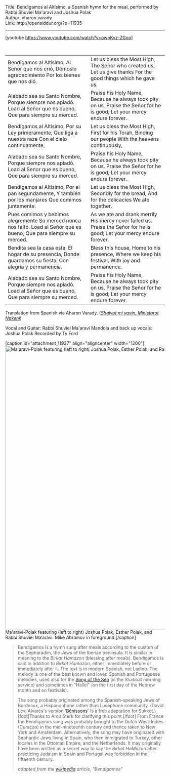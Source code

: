 <html>
<head></head>
<body>
Title: Bendigamos al Altísimo, a Spanish hymn for the meal, performed by Rabbi Shuviel Ma'aravi and Joshua Polak<br />
Author: aharon.varady<br />
Link: http://opensiddur.org/?p=11935
<p />
<hr />

[youtube https://www.youtube.com/watch?v=owpKvz-ZGoo]

&nbsp;
<div class="english">
<center>
<table style="margin-left: auto;margin-right: auto;">
<tbody>
<tr>
<td>Bendigamos al Altísimo,
Al Señor que nos crió,
Démosle agradecimiento
Por los bienes que nos dió.</td>
<td>Let us bless the Most High,
The Señor who created us,
Let us give thanks
For the good things which he gave us.</td>
</tr>   <tr>
<td>Alabado sea su Santo Nombre,
Porque siempre nos apiadó.
Load al Señor que es bueno,
Que para siempre su merced.</td>
<td>Praise his Holy Name,
Because he always took pity on us.
Praise the Señor for he is good;
Let your mercy endure forever.</td>
</tr>   <tr>
<td>Bendigamos al Altísimo,
Por su Ley primeramente,
Que liga a nuestra raza
Con el cielo continuamente,</td>
<td>Let us bless the Most High,
First for his Torah,
Binding our people
With the heavens continuously,</td>
</tr>   <tr>
<td>Alabado sea su Santo Nombre,
Porque siempre nos apiadó.
Load al Senor que es bueno,
Que para siempre su merced.</td>
<td>Praise his Holy Name,
Because he always took pity on us.
Praise the Señor for he is good;
Let your mercy endure forever.</td>
</tr>   <tr>
<td>Bendigamos al Altísimo,
Por el pan segundamente,
Y también por los manjares
Que comimos juntamente.</td>
<td>Let us bless the Most High,
Secondly for the bread,
And for the delicacies
We ate together.</td>
</tr>   <tr>
<td>Pues comimos y bebimos alegremente
Su merced nunca nos faltó.
Load al Señor que es bueno,
Que para siempre su merced.</td>
<td>As we ate and drank merrily
His mercy never failed us.
Praise the Señor for he is good;
Let your mercy endure forever.</td>
</tr>   <tr>
<td>Bendita sea la casa esta,
El hogar de su presencia,
Donde guardamos su fiesta,
Con alegría y permanencia.</td>
<td>Bless this house,
Home to his presence,
Where we keep his festival,
With joy and permanence.</td>
</tr>   <tr>
<td>Alabado sea su Santo Nombre,
Porque siempre nos apiadó.
Load al Señor que es bueno,
Que para siempre su merced.</td>
<td>Praise his Holy Name,
Because he always took pity on us.
Praise the Señor for he is good;
Let your mercy endure forever.</td>
</tr>
</tbody></table>
</center>
</div>
Translation from Spanish via Aharon Varady. (<a href="https://opensiddur.org/contact"><em>Shgiyot mi yavin, Ministarot Nakeni</em></a>)

Vocal and Guitar: Rabbi Shuviel Ma'aravi 
Mandola and back up vocals: Joshua Polak 
Recorded by Ty Ford

[caption id="attachment_11937" align="aligncenter" width="1200"]<a href="https://opensiddur.org/wp-content/uploads/2015/09/Maaravi-Polak.jpg"><img src="https://opensiddur.org/wp-content/uploads/2015/09/Maaravi-Polak.jpg" alt="Ma&#039;aravi-Polak featuring (left to right) Joshua Polak, Esther Polak, and Rabbi Shuviel Ma’aravi. Mike Abramov in foreground." width="1200" height="896" class="size-full wp-image-11937" /></a> Ma'aravi-Polak featuring (left to right) Joshua Polak, Esther Polak, and Rabbi Shuviel Ma’aravi. Mike Abramov in foreground.[/caption]

<blockquote>Bendigamos is a hymn sung after meals according to the custom of the Sepharadim, the Jews of the Iberian peninsula. It is similar in meaning to the <em>Birkat Hamazon</em> (blessing after meals). Bendigamos is said in addition to <em>Birkat Hamazon</em>, either immediately before or immediately after it. The text is in modern Spanish, not Ladino. The melody is one of the best known and loved Spanish and Portuguese melodies, used also for the <a href="https://opensiddur.org/set-prayers/earth-cycle/daytime/morning/the-song-of-the-sea-sung-with-a-moroccan-nusa%e1%b8%a5-by-r-hillel-%e1%b8%a5ayim-yisraeli-lavery-2/">Song of the Sea</a> (in the Shabbat morning service) and sometimes in "Hallel" (on the first day of the Hebrew month and on festivals).

The song probably originated among the Spanish-speaking Jews of Bordeaux, a Hispanophone rather than Lusophone community. (David Lévi Alvarès's version '<a href="https://www.youtube.com/watch?v=IjOZ8tGuVbI">Bénissons</a>' is a free adaptation for Sukkot.)[foot]Thanks to Aron Sterk for clarifying this point.[/foot] From France the Bendigamos song was probably brought to the Dutch West-Indies (Curaçao) in the mid-nineteenth century and thence taken to New York and Amsterdam. Alternatively, the song may have originated with Sephardic Jews living in Spain, who then immigrated to Turkey, other locales in the Ottoman Empire, and the Netherlands. It may originally have been written as a secret way to say the <em>Birkat HaMazon</em> after practicing Judaism in Spain and Portugal was forbidden in the fifteenth century.

<em>adapted from the <a href="https://en.wikipedia.org/wiki/Bendigamos">wikipedia</a> article, "Bendigamos"</em></blockquote>
</body>
</html>